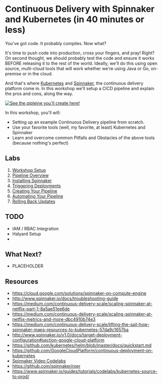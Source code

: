# Continuous Delivery with Spinnaker and Kubernetes (in 40 minutes or less)

You've got code. It probably compiles. Now what? 

It's time to push code into production, cross your fingers, and pray! Right? On second thought, we should probably test the code and ensure it works BEFORE releasing it to the rest of the world. Ideally, we'll do this using open source, multi-cloud tools that will work whether we're using Java or Go, on-premise or in the cloud.

And that's where [Kubernetes](https://www.kubernetes.io) and [Spinnaker](https://www.spinnaker.io), the continuous delivery platform come in. 
In this workshop we'll setup a CICD pipeline and explain the pros and cons, along the way.

[![See the pipleine you'll create here!](http://img.youtube.com/vi/dpbWpzAs-Rw/0.jpg)](https://youtu.be/dpbWpzAs-RwD)

In this workshop, you'll will:
* Setting up an example Continuous Delivery pipeline from scratch.
* Use your favorite tools (well, my favorite, at least) Kubernetes and Spinnaker
* Learn and overcome common Pitfalls and Obstacles of the above tools (because nothing's perfect)


## Labs

1. [Workshop Setup](labs/workshop-setup.md)
1. [Pipeline Overview](labs/pipeline-overview.md)
1. [Installing Spinnaker](labs/installing-spinnaker.md)
1. [Triggering Deployments](labs/triggering-deployments.md)
1. [Creating Your Pipeline](labs/creating-your-pipeline.md)
1. [Automating Your Pipeline](labs/automating-your-pipeline.md)
1. [Rolling Back Updates](labs/rolling-back-updates.md)

## TODO

* IAM / RBAC Integration
* Halyard Setup
* 

## What Next?

* PLACEHOLDER

## Resources

* https://cloud.google.com/solutions/spinnaker-on-compute-engine
* http://www.spinnaker.io/docs/troubleshooting-guide
* https://medium.com/continuous-delivery-scale/scaling-spinnaker-at-netflix-part-1-8a5ae51ee6de
* https://medium.com/continuous-delivery-scale/scaling-spinnaker-at-netflix-metrics-and-more-dbc4910b74e3
* https://medium.com/continuous-delivery-scale/lifting-the-sail-how-spinnaker-maps-resources-to-kubernetes-57da9c1657ba
* http://www.spinnaker.io/v1.0/docs/target-deployment-configuration#section-google-cloud-platform
* https://github.com/kubernetes/helm/blob/master/docs/quickstart.md
* https://github.com/GoogleCloudPlatform/continuous-deployment-on-kubernetes
* [Spinnaker Video Codelabs](https://www.youtube.com/watch?v=N9VnJlKn734&list=PL4yLrwUObNkttE526AAj_ykc5UlIPjz8m&index=1)
* https://github.com/spinnaker/roer
* https://www.spinnaker.io/guides/tutorials/codelabs/kubernetes-source-to-prod/




